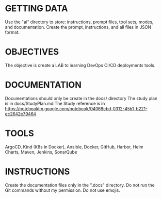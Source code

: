 # GETTING DATA
Use the "ai" directory to store: instructions, prompt files, tool sets, modes, and documentation.
Create the prompt, instructions, and all files in JSON format.

# OBJECTIVES
The objective is create a LAB to learning DevOps CI/CD deployments tools.

# DOCUMENTATION
Documentations should only be create in the docs/ directory
The study plan is in docs/StudyPlan.md
The Study reference is in https://notebooklm.google.com/notebook/04068cbd-0312-45b1-b221-ec2642e79464

# TOOLS
ArgoCD, Kind (K8s in Docker), Ansible, Docker, GitHub, Harbor, Helm Charts, Maven, Jenkins, SonarQube

# INSTRUCTIONS
Create the documentation files only in the ".docs" directory.
Do not run the Git commands without my permission.
Do not use emojis.